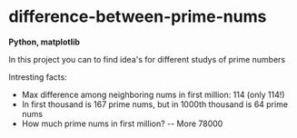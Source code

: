 # difference-between-prime-nums
**Python, matplotlib**

In this project you can to find idea's for different studys of prime numbers

Intresting facts:
* Max difference among neighboring nums in first million: 114 (only 114!)
* In first thousand is 167 prime nums, but in 1000th thousand is 64 prime nums
* How much prime nums in first million? -- More 78000
